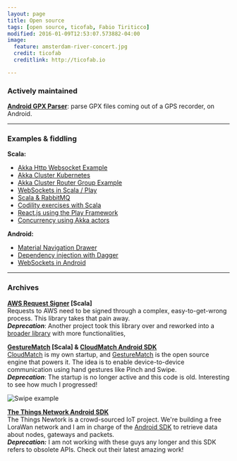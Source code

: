 ```yaml
---
layout: page
title: Open source
tags: [open source, ticofab, Fabio Tiriticco]
modified: 2016-01-09T12:53:07.573882-04:00
image:
  feature: amsterdam-river-concert.jpg
  credit: ticofab
  creditlink: http://ticofab.io

---
```


### Actively maintained

**[Android GPX Parser](https://github.com/ticofab/android-gpx-parser)**: parse GPX files coming out of a GPS recorder, on Android.

---

### Examples & fiddling

**Scala:**

* [Akka Http Websocket Example](https://github.com/ticofab/akka-http-websocket-example)
* [Akka Cluster Kubernetes](https://github.com/ticofab/akka-cluster-kubernetes)
* [Akka Cluster Router Group Example](https://github.com/ticofab/akka-cluster-router-group-example)
* [WebSockets in Scala / Play](https://github.com/ticofab/simple-play-websocket-server)
* [Scala & RabbitMQ](https://github.com/ticofab/Scala-RabbitMQ-Example)
* [Codility exercises with Scala](https://github.com/ticofab/codility-scala-lessons)
* [React.js using the Play Framework](https://github.com/ticofab/play-scala-webjars-react)
* [Concurrency using Akka actors](https://github.com/ticofab/play-scala-akka-example)

**Android:**

* [Material Navigation Drawer](https://github.com/ticofab/MaterialNavigationDrawer)
* [Dependency injection with Dagger](https://github.com/ticofab/DaggerExperimentAndroid)
* [WebSockets in Android](https://github.com/ticofab/android-simple-websocket-client)

---

### Archives

**[AWS Request Signer](https://github.com/ticofab/aws-request-signer) [Scala]**  
Requests to AWS need to be signed through a complex, easy-to-get-wrong process. This library takes that pain away.  
***Deprecation***: Another project took this library over and reworked into a [broader library](https://github.com/aws4s/aws4s)
with more functionalities,   

**[GestureMatch](https://github.com/ticofab/gesturematch) [Scala] & [CloudMatch Android SDK](https://github.com/ticofab/cloudmatch_android_sdk)**  
[CloudMatch](http://cloudmatch.github.com) is my own startup, and [GestureMatch](https://github.com/ticofab/gesturematch) is the
open source engine that powers it. The idea is to enable device-to-device communication using hand gestures like Pinch and Swipe.  
***Deprecation***: The startup is no longer active and this code is old. Interesting to see how much I progressed!

![Swipe example]({{site.url}}/assets/swipe.png)

**[The Things Network Android SDK](https://github.com/TheThingsNetwork/android-sdk)**  
The Things Newtork is a crowd-sourced IoT project. We're building a free LoraWan network and I am in charge of the
[Android SDK](https://github.com/TheThingsNetwork/android-sdk) to retrieve data about nodes, gateways and packets.  
***Deprecation:*** I am not working with these guys any longer and this SDK refers to obsolete APIs. Check out their latest
amazing work!



